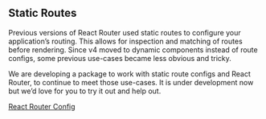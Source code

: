 ## **Static Routes**
Previous versions of React Router used static routes to configure your application’s routing. This allows for inspection and matching of routes before rendering. Since v4 moved to dynamic components instead of route configs, some previous use-cases became less obvious and tricky.

We are developing a package to work with static route configs and React Router, to continue to meet those use-cases. It is under development now but we’d love for you to try it out and help out.

[React Router Config](https://github.com/reacttraining/react-router/tree/master/packages/react-router-config)